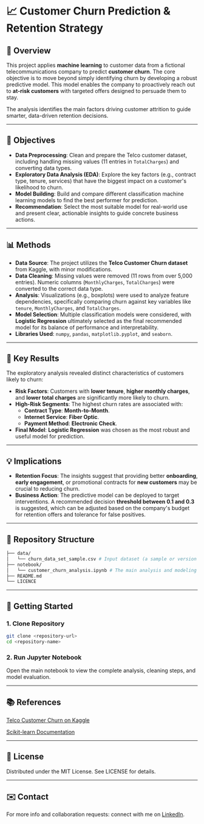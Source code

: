 # 📈 Customer Churn Prediction & Retention Strategy

## 📌 Overview
This project applies **machine learning** to customer data from a fictional telecommunications company to predict **customer churn**. The core objective is to move beyond simply identifying churn by developing a robust predictive model. This model enables the company to proactively reach out to **at-risk customers** with targeted offers designed to persuade them to stay.

The analysis identifies the main factors driving customer attrition to guide smarter, data-driven retention decisions.

---

## 🎯 Objectives
* **Data Preprocessing**: Clean and prepare the Telco customer dataset, including handling missing values (11 entries in `TotalCharges`) and converting data types.
* **Exploratory Data Analysis (EDA)**: Explore the key factors (e.g., contract type, tenure, services) that have the biggest impact on a customer's likelihood to churn.
* **Model Building**: Build and compare different classification machine learning models to find the best performer for prediction.
* **Recommendation**: Select the most suitable model for real-world use and present clear, actionable insights to guide concrete business actions.

---

## 📊 Methods
* **Data Source**: The project utilizes the **Telco Customer Churn dataset** from Kaggle, with minor modifications.
* **Data Cleaning**: Missing values were removed (11 rows from over 5,000 entries). Numeric columns (`MonthlyCharges`, `TotalCharges`) were converted to the correct data type.
* **Analysis**: Visualizations (e.g., boxplots) were used to analyze feature dependencies, specifically comparing churn against key variables like `tenure`, `MonthlyCharges`, and `TotalCharges`.
* **Model Selection**: Multiple classification models were considered, with **Logistic Regression** ultimately selected as the final recommended model for its balance of performance and interpretability.
* **Libraries Used**: `numpy`, `pandas`, `matplotlib.pyplot`, and `seaborn`.

---

## 🔑 Key Results
The exploratory analysis revealed distinct characteristics of customers likely to churn:

* **Risk Factors**: Customers with **lower tenure**, **higher monthly charges**, and **lower total charges** are significantly more likely to churn.
* **High-Risk Segments**: The highest churn rates are associated with:
    * **Contract Type**: **Month-to-Month**.
    * **Internet Service**: **Fiber Optic**.
    * **Payment Method**: **Electronic Check**.
* **Final Model**: **Logistic Regression** was chosen as the most robust and useful model for prediction.

---

## 💡 Implications
* **Retention Focus**: The insights suggest that providing better **onboarding**, **early engagement**, or promotional contracts for **new customers** may be crucial to reducing churn.
* **Business Action**: The predictive model can be deployed to target interventions. A recommended decision **threshold between 0.1 and 0.3** is suggested, which can be adjusted based on the company's budget for retention offers and tolerance for false positives.

---

## 📁 Repository Structure
```bash
├── data/
│   └── churn_data_set_sample.csv # Input dataset (a sample or version of the data)
├── notebook/
│   └── customer_churn_analysis.ipynb # The main analysis and modeling notebook
├── README.md
└── LICENCE
```
---

## 🚀 Getting Started

### 1. Clone Repository
```bash
git clone <repository-url>
cd <repository-name>
```
### 2. Run Jupyter Notebook
Open the main notebook to view the complete analysis, cleaning steps, and model evaluation.

---

## 📚 References

[Telco Customer Churn on Kaggle](https://www.kaggle.com/datasets/blastchar/telco-customer-churn)

[Scikit-learn Documentation](https://scikit-learn.org/stable/)

---

## 📝 License

Distributed under the MIT License. See LICENSE for details.

---

## ✉️ Contact

For more info and collaboration requests: connect with me on [LinkedIn](https://www.linkedin.com/in/asa-hellstrand/).
